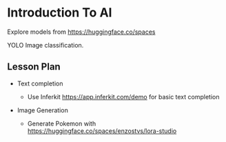 # Introduction To AI



Explore models from https://huggingface.co/spaces

YOLO Image classification. 

## Lesson Plan

* Text completion
  * Use Inferkit https://app.inferkit.com/demo for basic text completion


* Image Generation
  * Generate Pokemon with https://huggingface.co/spaces/enzostvs/lora-studio

